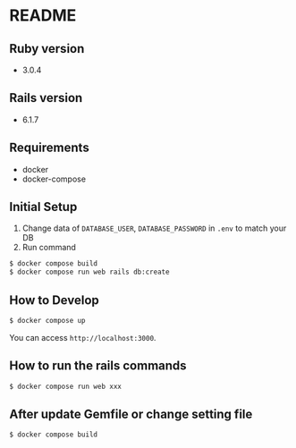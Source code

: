 # README

## Ruby version

- 3.0.4

## Rails version
- 6.1.7

## Requirements

- docker
- docker-compose

## Initial Setup

1. Change data of ```DATABASE_USER```, ```DATABASE_PASSWORD``` in ```.env``` to match your DB
2. Run command

```bash
$ docker compose build
$ docker compose run web rails db:create
```

## How to Develop

```bash
$ docker compose up
```

You can access `http://localhost:3000`.

## How to run the rails commands

```bash
$ docker compose run web xxx
```

## After update Gemfile or change setting file

```bash
$ docker compose build
```
